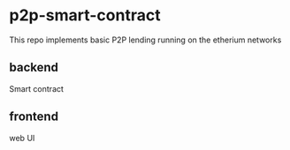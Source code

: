 # p2p-smart-contract

This repo implements basic P2P lending running on the etherium networks

## backend
Smart contract

## frontend
web UI
